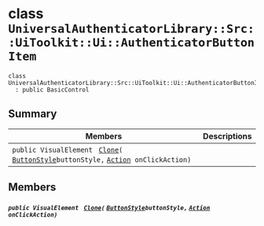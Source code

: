 # class `UniversalAuthenticatorLibrary::Src::UiToolkit::Ui::AuthenticatorButtonItem` 

```
class UniversalAuthenticatorLibrary::Src::UiToolkit::Ui::AuthenticatorButtonItem
  : public BasicControl
```

## Summary

 Members                                | Descriptions                                
----------------------------------------|---------------------------------------------
`public VisualElement ` [`Clone`](#class_universal_authenticator_library_1_1_src_1_1_ui_toolkit_1_1_ui_1_1_authenticator_button_item_1a6346ab8d5e3c89e21b46f467af510a0b)`(` [`ButtonStyle`](ButtonStyle.md)` buttonStyle, ` [`Action`](#_example_main_view_8cs_1a24e91c56095a0673d92c6eac6e069a3c)` onClickAction)` | 

## Members

##### `public VisualElement ` [`Clone`](#class_universal_authenticator_library_1_1_src_1_1_ui_toolkit_1_1_ui_1_1_authenticator_button_item_1a6346ab8d5e3c89e21b46f467af510a0b)`(` [`ButtonStyle`](ButtonStyle.md)` buttonStyle, ` [`Action`](#_example_main_view_8cs_1a24e91c56095a0673d92c6eac6e069a3c)` onClickAction)` 

